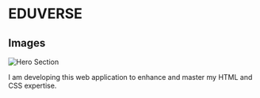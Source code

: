 # EDUVERSE

## Images

![Hero Section](https://drive.google.com/file/d/14cakqlYOQN1IcaBuMbCYmhiz7x8V8Tji/view?usp=sharing)

I am developing this web application to enhance and master my HTML and CSS expertise.
